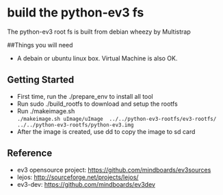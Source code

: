 build the python-ev3 fs
==========
The python-ev3 root fs is built from debian wheezy by Multistrap

##Things you will need
* A debain or ubuntu linux box. Virtual Machine is also OK.

## Getting Started
* First time, run the ./prepare_env to install all tool
* Run sudo ./build_rootfs to download and setup the rootfs
* Run ./makeimage.sh <uImage> <rootfs dir> <image name>  
`./makeimage.sh uImage/uImage  ../../python-ev3-rootfs/ev3-rootfs/ ../../python-ev3-rootfs/python-ev3.img`
* After the image is created, use dd to copy the image to sd card  

## Reference
* ev3 opensource project: https://github.com/mindboards/ev3sources
* lejos: http://sourceforge.net/projects/lejos/
* ev3-dev: https://github.com/mindboards/ev3dev
